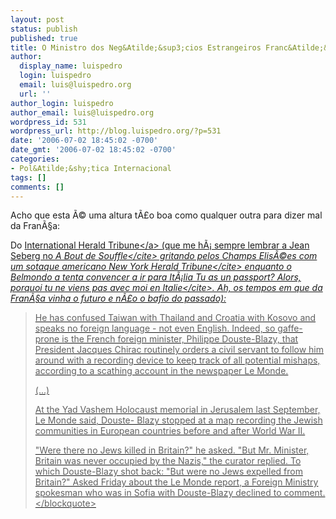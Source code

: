 ```yaml
---
layout: post
status: publish
published: true
title: O Ministro dos Neg&Atilde;&sup3;cios Estrangeiros Franc&Atilde;&ordf;s
author:
  display_name: luispedro
  login: luispedro
  email: luis@luispedro.org
  url: ''
author_login: luispedro
author_email: luis@luispedro.org
wordpress_id: 531
wordpress_url: http://blog.luispedro.org/?p=531
date: '2006-07-02 18:45:02 -0700'
date_gmt: '2006-07-02 18:45:02 -0700'
categories:
- Pol&Atilde;&shy;tica Internacional
tags: []
comments: []
---
```

<p>Acho que esta &Atilde;&copy; uma altura t&Atilde;&pound;o boa como qualquer outra para dizer mal da Fran&Atilde;&sect;a:</p>
<p>Do <a href="http:&#47;&#47;www.iht.com&#47;articles&#47;2006&#47;04&#47;28&#47;news&#47;france.php">International Herald Tribune<&#47;a> (que me h&Atilde;&iexcl; sempre lembrar a Jean Seberg no <cite>A Bout de Souffle<&#47;cite> gritando pelos Champs Elis&Atilde;&copy;es com um sotaque americano <cite>New York Herald Tribune<&#47;cite> enquanto o Belmondo a tenta convencer a ir para It&Atilde;&iexcl;lia <cite>Tu as un passport? Alors, porquoi tu ne viens pas avec moi en Italie<&#47;cite>. Ah, os tempos em que da Fran&Atilde;&sect;a vinha o futuro e n&Atilde;&pound;o o bafio do passado):</p>
<blockquote><p>
He has confused Taiwan with Thailand and Croatia with Kosovo and speaks no foreign language - not even English. Indeed, so gaffe-prone is the French foreign minister, Philippe Douste-Blazy, that President Jacques Chirac routinely orders a civil servant to follow him around with a recording device to keep track of all potential mishaps, according to a scathing account in the newspaper Le Monde.</p>
<p>(...)</p>
<p>At the Yad Vashem Holocaust memorial in Jerusalem last September, Le Monde said, Douste- Blazy stopped at a map recording the Jewish communities in European countries before and after World War II.</p>
<p> "Were there no Jews killed in Britain?" he asked. "But Mr. Minister, Britain was never occupied by the Nazis," the curator replied. To which Douste-Blazy shot back: "But were no Jews expelled from Britain?" Asked Friday about the Le Monde report, a Foreign Ministry spokesman who was in Sofia with Douste-Blazy declined to comment.<br />
 <&#47;blockquote></p>
